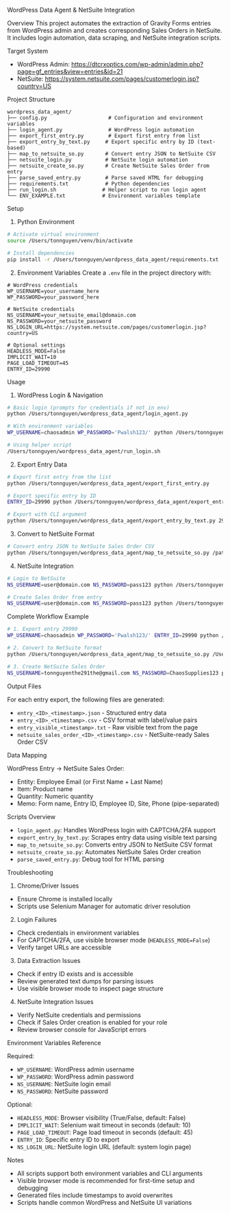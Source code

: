 WordPress Data Agent & NetSuite Integration

Overview
This project automates the extraction of Gravity Forms entries from WordPress admin and creates corresponding Sales Orders in NetSuite. It includes login automation, data scraping, and NetSuite integration scripts.

Target System
- WordPress Admin: https://dtcrxoptics.com/wp-admin/admin.php?page=gf_entries&view=entries&id=21
- NetSuite: https://system.netsuite.com/pages/customerlogin.jsp?country=US

Project Structure
```
wordpress_data_agent/
├── config.py                    # Configuration and environment variables
├── login_agent.py               # WordPress login automation
├── export_first_entry.py        # Export first entry from list
├── export_entry_by_text.py     # Export specific entry by ID (text-based)
├── map_to_netsuite_so.py       # Convert entry JSON to NetSuite CSV
├── netsuite_login.py           # NetSuite login automation
├── netsuite_create_so.py       # Create NetSuite Sales Order from entry
├── parse_saved_entry.py        # Parse saved HTML for debugging
├── requirements.txt            # Python dependencies
├── run_login.sh               # Helper script to run login agent
└── ENV_EXAMPLE.txt            # Environment variables template
```

Setup

1) Python Environment
```bash
# Activate virtual environment
source /Users/tonnguyen/venv/bin/activate

# Install dependencies
pip install -r /Users/tonnguyen/wordpress_data_agent/requirements.txt
```

2) Environment Variables
Create a `.env` file in the project directory with:
```
# WordPress credentials
WP_USERNAME=your_username_here
WP_PASSWORD=your_password_here

# NetSuite credentials  
NS_USERNAME=your_netsuite_email@domain.com
NS_PASSWORD=your_netsuite_password
NS_LOGIN_URL=https://system.netsuite.com/pages/customerlogin.jsp?country=US

# Optional settings
HEADLESS_MODE=False
IMPLICIT_WAIT=10
PAGE_LOAD_TIMEOUT=45
ENTRY_ID=29990
```

Usage

1) WordPress Login & Navigation
```bash
# Basic login (prompts for credentials if not in env)
python /Users/tonnguyen/wordpress_data_agent/login_agent.py

# With environment variables
WP_USERNAME=chaosadmin WP_PASSWORD='Pwalsh123/' python /Users/tonnguyen/wordpress_data_agent/login_agent.py

# Using helper script
/Users/tonnguyen/wordpress_data_agent/run_login.sh
```

2) Export Entry Data
```bash
# Export first entry from the list
python /Users/tonnguyen/wordpress_data_agent/export_first_entry.py

# Export specific entry by ID
ENTRY_ID=29990 python /Users/tonnguyen/wordpress_data_agent/export_entry_by_text.py

# Export with CLI argument
python /Users/tonnguyen/wordpress_data_agent/export_entry_by_text.py 29993
```

3) Convert to NetSuite Format
```bash
# Convert entry JSON to NetSuite Sales Order CSV
python /Users/tonnguyen/wordpress_data_agent/map_to_netsuite_so.py /path/to/entry_29990_*.json
```

4) NetSuite Integration
```bash
# Login to NetSuite
NS_USERNAME=user@domain.com NS_PASSWORD=pass123 python /Users/tonnguyen/wordpress_data_agent/netsuite_login.py

# Create Sales Order from entry
NS_USERNAME=user@domain.com NS_PASSWORD=pass123 python /Users/tonnguyen/wordpress_data_agent/netsuite_create_so.py /path/to/entry_29990_*.json
```

Complete Workflow Example
```bash
# 1. Export entry 29990
WP_USERNAME=chaosadmin WP_PASSWORD='Pwalsh123/' ENTRY_ID=29990 python /Users/tonnguyen/wordpress_data_agent/export_entry_by_text.py

# 2. Convert to NetSuite format
python /Users/tonnguyen/wordpress_data_agent/map_to_netsuite_so.py /Users/tonnguyen/wordpress_data_agent/entry_29990_*.json

# 3. Create NetSuite Sales Order
NS_USERNAME=tonnguyenthe291the@gmail.com NS_PASSWORD=ChaosSupplies123 python /Users/tonnguyen/wordpress_data_agent/netsuite_create_so.py /Users/tonnguyen/wordpress_data_agent/entry_29990_*.json
```

Output Files

For each entry export, the following files are generated:
- `entry_<ID>_<timestamp>.json` - Structured entry data
- `entry_<ID>_<timestamp>.csv` - CSV format with label/value pairs
- `entry_visible_<timestamp>.txt` - Raw visible text from the page
- `netsuite_sales_order_<ID>_<timestamp>.csv` - NetSuite-ready Sales Order CSV

Data Mapping

WordPress Entry → NetSuite Sales Order:
- Entity: Employee Email (or First Name + Last Name)
- Item: Product name
- Quantity: Numeric quantity
- Memo: Form name, Entry ID, Employee ID, Site, Phone (pipe-separated)

Scripts Overview

- `login_agent.py`: Handles WordPress login with CAPTCHA/2FA support
- `export_entry_by_text.py`: Scrapes entry data using visible text parsing
- `map_to_netsuite_so.py`: Converts entry JSON to NetSuite CSV format
- `netsuite_create_so.py`: Automates NetSuite Sales Order creation
- `parse_saved_entry.py`: Debug tool for HTML parsing

Troubleshooting

1) Chrome/Driver Issues
- Ensure Chrome is installed locally
- Scripts use Selenium Manager for automatic driver resolution

2) Login Failures
- Check credentials in environment variables
- For CAPTCHA/2FA, use visible browser mode (`HEADLESS_MODE=False`)
- Verify target URLs are accessible

3) Data Extraction Issues
- Check if entry ID exists and is accessible
- Review generated text dumps for parsing issues
- Use visible browser mode to inspect page structure

4) NetSuite Integration Issues
- Verify NetSuite credentials and permissions
- Check if Sales Order creation is enabled for your role
- Review browser console for JavaScript errors

Environment Variables Reference

Required:
- `WP_USERNAME`: WordPress admin username
- `WP_PASSWORD`: WordPress admin password
- `NS_USERNAME`: NetSuite login email
- `NS_PASSWORD`: NetSuite password

Optional:
- `HEADLESS_MODE`: Browser visibility (True/False, default: False)
- `IMPLICIT_WAIT`: Selenium wait timeout in seconds (default: 10)
- `PAGE_LOAD_TIMEOUT`: Page load timeout in seconds (default: 45)
- `ENTRY_ID`: Specific entry ID to export
- `NS_LOGIN_URL`: NetSuite login URL (default: system login page)

Notes
- All scripts support both environment variables and CLI arguments
- Visible browser mode is recommended for first-time setup and debugging
- Generated files include timestamps to avoid overwrites
- Scripts handle common WordPress and NetSuite UI variations